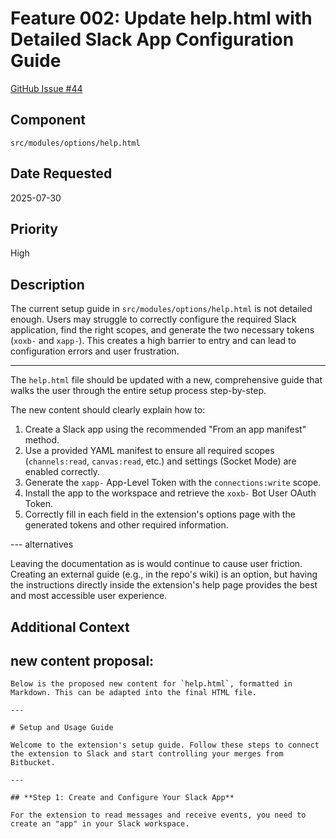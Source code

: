 # Feature 002: Update help.html with Detailed Slack App Configuration Guide

[GitHub Issue #44](https://github.com/JorgeRojo/slack-bitbucket-merge-control-chrome-extension/issues/44)

## Component
`src/modules/options/help.html`

## Date Requested
2025-07-30

## Priority
High

## Description
The current setup guide in `src/modules/options/help.html` is not detailed enough. Users may struggle to correctly configure the required Slack application, find the right scopes, and generate the two necessary tokens (`xoxb-` and `xapp-`). This creates a high barrier to entry and can lead to configuration errors and user frustration.

--- 

The `help.html` file should be updated with a new, comprehensive guide that walks the user through the entire setup process step-by-step.

The new content should clearly explain how to:
1. Create a Slack app using the recommended "From an app manifest" method.
2. Use a provided YAML manifest to ensure all required scopes (`channels:read`, `canvas:read`, etc.) and settings (Socket Mode) are enabled correctly.
3. Generate the `xapp-` App-Level Token with the `connections:write` scope.
4. Install the app to the workspace and retrieve the `xoxb-` Bot User OAuth Token.
5. Correctly fill in each field in the extension's options page with the generated tokens and other required information.

--- alternatives

Leaving the documentation as is would continue to cause user friction. Creating an external guide (e.g., in the repo's wiki) is an option, but having the instructions directly inside the extension's help page provides the best and most accessible user experience.

## Additional Context
new content proposal:
----------
```markdoun
Below is the proposed new content for `help.html`, formatted in Markdown. This can be adapted into the final HTML file.

---

# Setup and Usage Guide

Welcome to the extension's setup guide. Follow these steps to connect the extension to Slack and start controlling your merges from Bitbucket.

---

## **Step 1: Create and Configure Your Slack App**

For the extension to read messages and receive events, you need to create an "app" in your Slack workspace.
